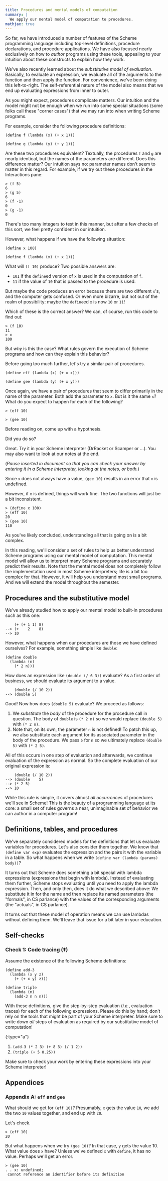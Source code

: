 ```yaml
---
title: Procedures and mental models of computation
summary: |
  We apply our mental model of computation to procedures.
mathjax: true
---
```


So far, we have introduced a number of features of the Scheme programming language including top-level definitions, procedure declarations, and procedure applications.
We have also focused nearly exclusively on how to *author* programs using these tools, appealing to your intuition about these constructs to explain how they work.

We've also recently learned about the _substitutive model of evaluation_.
Basically, to evaluate an expression, we evaluate all of the arguments to the function and then apply the function.
For convenience, we've been doing this left-to-right.
The self-referential nature of the model also means that we end up evaluating expressions from inner to outer.

As you might expect, procedures complicate matters.
Our intuition and the model might not be enough when we run into some special situations (some folks call these "corner cases") that we may run into when writing Scheme programs.

For example, consider the following procedure definitions:

```racket
(define f (lambda (x) (+ x 1)))

(define g (lambda (y) (+ y 1)))
```

Are these two procedures equivalent?
Textually, the procedures `f` and `g` are nearly identical, but the names of the parameters are different.
Does this difference matter?
Our intuition says no: parameter names don't seem to matter in this regard.
For example, if we try out these procedures in the Interactions pane:

```racket
> (f 5)
6
> (g 5)
6
> (f -1)
0
> (g -1)
0
```

There's too many integers to test in this manner, but after a few checks of this sort, we feel pretty confident in our intuition.

However, what happens if we have the following situation:

```racket
(define x 100)

(define f (lambda (x) (+ x 1)))
```

What will `(f 10)` produce?
Two possible answers are:

+  `101` if the `define`ed version of `x` is used in the computation of `f`.
+  `11` if the value of `10` that is passed to the procedure is used.

But maybe the code produces an error because there are two different `x`'s, and the computer gets confused.
Or even more bizarre, but not out of the realm of possibility: maybe the `define`ed `x` is now `10` or `11`!

Which of these is the correct answer?
We can, of course, run this code to find out:

```racket
> (f 10)
11
> x
100
```

But *why* is this the case?
What rules govern the execution of Scheme programs and how can they explain this behavior?

Before going too much further, let's try a similar pair of procedures.

```racket
(define eff (lambda (x) (+ x x)))

(define gee (lambda (y) (+ x y)))
```

Once again, we have a pair of procedures that seem to differ primarily in the name of the parameter.
Both add the parameter to `x`.
But is it the same `x`?  What do you expect to happen for each of the following?

```
> (eff 10)

> (gee 10)

```

Before reading on, come up with a hypothesis.

Did you do so?

Great.
Try it in your Scheme interpreter (DrRacket or Scamper or ...).
You may also want to look at our notes at the end.

(_Pause inserted in document so that you can check your answer by entering it in a Scheme interpreter, looking at the notes, or both._)

Since `x` does not always have a value, `(gee 10)` results in an error that `x` is undefined.

However, if `x` is defined, things will work fine.
The two functions will just be a bit inconsistent.

```racket
> (define x 100)
> (eff 10)
20
> (gee 10)
110
```

As you've likely concluded, understanding all that is going on is a bit complex.

In this reading, we'll consider a set of rules to help us better understand Scheme programs using our mental model of computation.
This mental model will allow us to interpret many Scheme programs and accurately predict their results.
Note that the mental model does not completely follow the implementation used in most Scheme interpreters; life is a bit too complex for that.
However, it will help you understand most small programs.
And we will extend the model throughout the semester.


## Procedures and the substitutive model


We've already studied how to apply our mental model to built-in procedures such as this one:

```
    (+ (+ 1 1) 8)
--> (+    2    8)
--> 10
```


However, what happens when our procedures are those we have defined ourselves?
For example, something simple like `double`:

```racket
(define double
  (lambda (n) 
    (* 2 n)))
```

How does an expression like `(double (/ 6 3))` evaluate?
As a first order of business, we should evaluate its argument to a value.

```
    (double (/ 10 2))
--> (double 5)
```

Good!
Now how does `(double 5)` evaluate?
We proceed as follows:

1.  We *substitute* the *body* of the procedure for the procedure call in question.
    The body of `double` is `(* 2 n)` so we would replace `(double 5)` with `(* 2 n)`.
2.  Note that, on its own, the parameter `n` is not defined!
    To patch this up, we also substitute each argument for its associated parameter in the body of the procedure.
    We pass `5` for `n` so we ultimately replace `(double 5)` with `(* 2 5)`.

All of this occurs in one step of evaluation and afterwards, we continue evaluation of the expression as normal.
So the complete evaluation of our original expression is:

```
    (double (/ 10 2))
--> (double    5)
--> (* 2 5)
--> 10
```

While this rule is simple, it covers almost *all occurrences* of procedures we'll see in Scheme!
This is the beauty of a programming language at its core: a small set of rules governs a near, unimaginable set of behavior we can author in a computer program!

## Definitions, tables, and procedures

We've separately considered models for the definitions that let us evaluate variables for procedures.
Let's also consider them together.
We know that `(define var exp)` evaluates the expression and the pairs it with the variable in a table.
So what happens when we write `(define var (lambda (params) body))`?

It turns out that Scheme does something a bit special with lambda expressions (expressions that begin with lambda).
Instead of evaluating them further, Scheme stops evaluating until you need to apply the lambda expression.
Then, and only then, does it do what we described above: We substitute it in for the name and then replace its named parameters (the "formals", in CS parlance) with the values of the corresponding arguments (the "actuals", in CS parlance).

It turns out that these model of operation means we can use lambdas without defining them.
We'll leave that issue for a bit later in your education.

## Self-checks

### Check 1: Code tracing (‡)

Assume the existence of the following Scheme definitions:

```racket
(define add-3
  (lambda (x y z)
    (+ (+ x y) z)))

(define triple
  (lambda (n)
    (add-3 n n n)))
```

With these definitions, give the step-by-step evaluation (*i.e.*, evaluation traces) for each of the following expressions.
Please do this by hand; don't rely on the tools that might be part of your Scheme interpreter.
Make sure to write down *all* steps of evaluation as required by our substitutive model of computation!

{:type="a"}
1.  `(add-3 (* 2 3) (+ 8 3) (/ 1 2))`
2.  `(triple (+ 5 0.25))`

Make sure to check your work by entering these expressions into your Scheme interpreter!

## Appendices

### Appendix A: `eff` and `gee`

What should we get for `(eff 10)`?  Presumably, `x` gets the value `10`, we add the two `10` values together, and end up with `20`.

Let's check.

```
> (eff 10)
20
```

But what happens when we try `(gee 10)`?  In that case, `y` gets the value 10.  What value does `x` have?  Unless we've defined `x` with `define`, it has no value.  Perhaps we'll get an error.

```
> (gee 10)
. . x: undefined;
 cannot reference an identifier before its definition
```